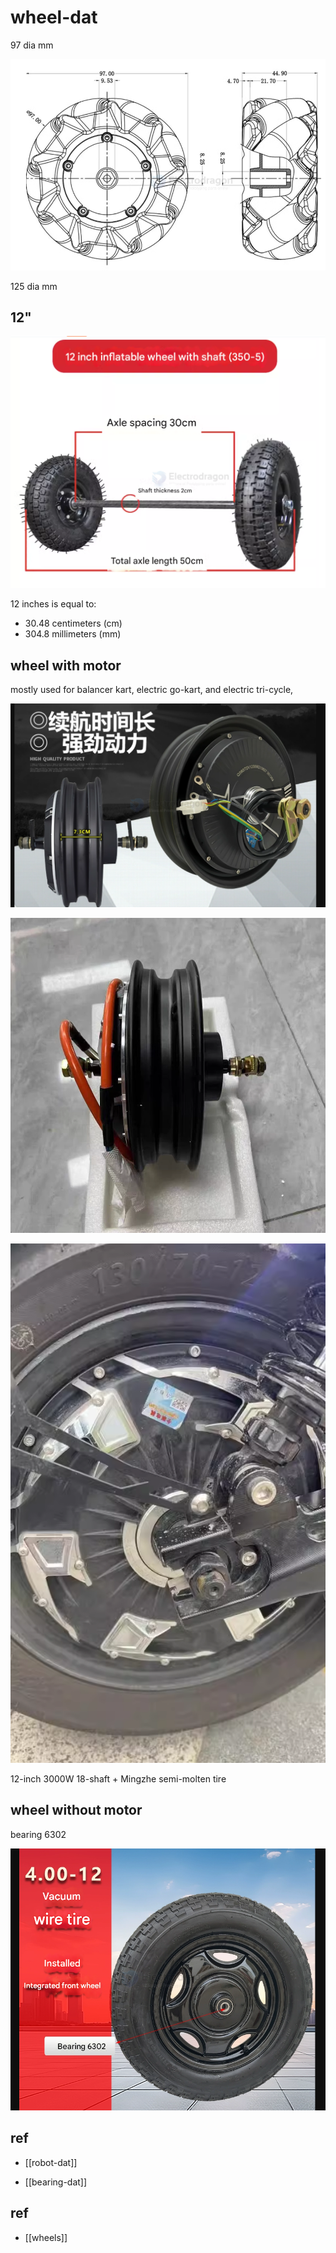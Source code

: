 
# wheel-dat


97 dia mm 

![](2025-06-15-19-29-11.png)

125 dia mm 


## 12"

![](2025-06-15-19-44-50.png)

12 inches is equal to:

- 30.48 centimeters (cm)
- 304.8 millimeters (mm)









## wheel with motor 

mostly used for balancer kart, electric go-kart, and electric tri-cycle,



![](2025-04-03-15-14-31.png)

![](2025-04-03-15-15-58.png)

![](2025-04-03-15-16-42.png)

12-inch 3000W 18-shaft + Mingzhe semi-molten tire


## wheel without motor 

bearing 6302

![](2025-04-03-15-42-28.png)


## ref 

- [[robot-dat]]

- [[bearing-dat]]


## ref 

- [[wheels]]

